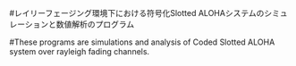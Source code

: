 #レイリーフェージング環境下における符号化Slotted ALOHAシステムのシミュレーションと数値解析のプログラム

#These programs are simulations and analysis of Coded Slotted ALOHA system  over rayleigh fading channels. 
